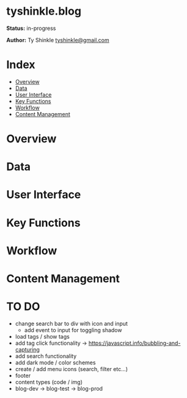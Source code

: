 # tyshinkle.blog

**Status:** in-progress  
  
**Author:** Ty Shinkle <tyshinkle@gmail.com>

# Index
- [Overview](#Overview)
- [Data](#Data)
- [User Interface](#User-Interface)
- [Key Functions](#Key-Functions)
- [Workflow](#Workflow)
- [Content Management](#Content-Management)

# Overview

# Data

# User Interface

# Key Functions

# Workflow

# Content Management

# TO DO
- change search bar to div with icon and input 
    - add event to input for toggling shadow
- load tags / show tags
- add tag click functionality  -> https://javascript.info/bubbling-and-capturing  
- add search functionality   
- add dark mode / color schemes
- create / add menu icons (search, filter etc...)  
- footer  
- content types (code / img) 
- blog-dev -> blog-test -> blog-prod  
